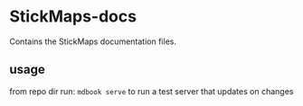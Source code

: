 # StickMaps-docs
Contains the StickMaps documentation files.

## usage
from repo dir run: `mdbook serve` to run a test server that updates on changes
